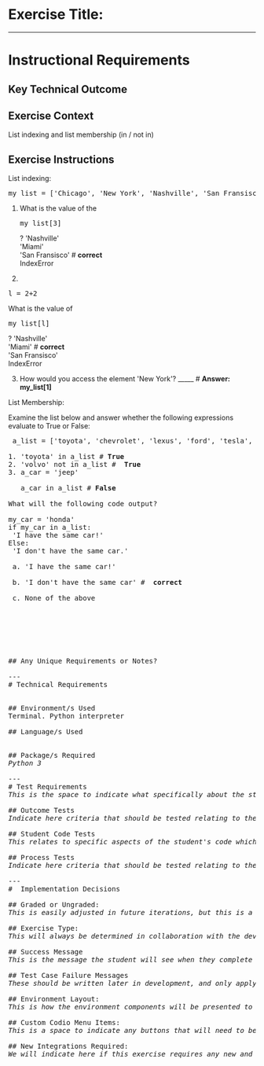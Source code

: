 # Exercise Title:
---
# Instructional Requirements
## Key Technical Outcome

## Exercise Context
List indexing and list membership (in / not in)
## Exercise Instructions

List indexing:

<pre>my_list = ['Chicago', 'New York', 'Nashville', 'San Fransisco', 'Miami']</pre>
 
 1. What is the value of the <pre>my_list[3]</pre>?
 'Nashville'<br>
 'Miami' <br>
 'San Fransisco' # <b>correct</b> <br>
 IndexError
 
 2. 
 <pre>l = 2+2</pre>
  What is the value of <pre>my_list[l]</pre>?
 'Nashville'<br>
 'Miami' # <b>correct</b><br>
 'San Fransisco'  <br>
 IndexError
 
 3. How would you access the element 'New York'?  _____  # <b> Answer: my_list[1]</b>

List Membership:

Examine the list below and answer whether the following expressions evaluate to True or False:
<pre> a_list = ['toyota', 'chevrolet', 'lexus', 'ford', 'tesla', 'subaru']

1. 'toyota' in a_list # <b>True</b>
2. 'volvo' not in a_list # <b> True </b> 
3. a_car = 'jeep'<br>
   a_car in a_list # <b>False </b>
   
What will the following code output?

my_car = 'honda'
if my_car in a_list:
 'I have the same car!'
Else:
 'I don't have the same car.'
 
 a. 'I have the same car!' <br>
 b. 'I don't have the same car' # <b> correct</b> <br>
 c. None of the above
 
 
 
 
 
 

## Any Unique Requirements or Notes?

---
# Technical Requirements
<em><strong></strong></em>

## Environment/s Used
Terminal. Python interpreter

## Language/s Used
<em></em>

## Package/s Required
<em>Python 3</em>

---
# Test Requirements
<em>This is the space to indicate what specifically about the student actions in the exercise needs to be tested. These specifications are the basis of how feedback or grading is given to the student. <strong>Don't worry about the specific method for verifying this initially, just focus on what needs to be checked from the student's actions to validate that they reached the key technical outcome for the exercise. Please also note that not all of these test types need to be specified, only what is necessary to test against the key outcome.</strong></em>

## Outcome Tests
<em>Indicate here criteria that should be tested relating to the outcomes or outputs of a student's actions in the exercise.</em>

## Student Code Tests
<em>This relates to specific aspects of the student's code which need to be assessed. The best way to indicate these requirements is with comments in your solution code file, indicating the parts of the code which need to be verified. This helps make the requirements less abstract. However, if you have any requirements that are better explained long form, please do so below.</em>

## Process Tests
<em>Indicate here criteria that should be tested relating to the process by which the student reached their outcomes in the exercise.</em>

---
#  Implementation Decisions

## Graded or Ungraded:
<em>This is easily adjusted in future iterations, but this is a place to indicate whether this exercise will pass a grade to the Canvas gradebook, just provide smart feedback to the student without a grade, or simply serve as a sandbox environment with no evaluation.</em>

## Exercise Type:
<em>This will always be determined in collaboration with the developers, designers, and authors based on the requirements above, what is most feasible and meets the key objectives.</em>

## Success Message
<em>This is the message the student will see when they complete the exercise, in the case that this is an exercise which provides automatic feedback. This should be written after the implementation decisions are made.</em>

## Test Case Failure Messages
<em>These should be written later in development, and only apply to automatically tested programming exercises. These will be written in accordance with the test cases developed for the exercise, which will also need to be specified here.</em>

## Environment Layout:
<em>This is how the environment components will be presented to students. This will usuall relate to Codio panes and what they contain.</em>

## Custom Codio Menu Items:
<em>This is a space to indicate any buttons that will need to be present in the Codio menu beyond the default items in the template.</em>

## New Integrations Required:
<em>We will indicate here if this exercise requires any new and unestablished integrations with Codio or Canvas.</em>
